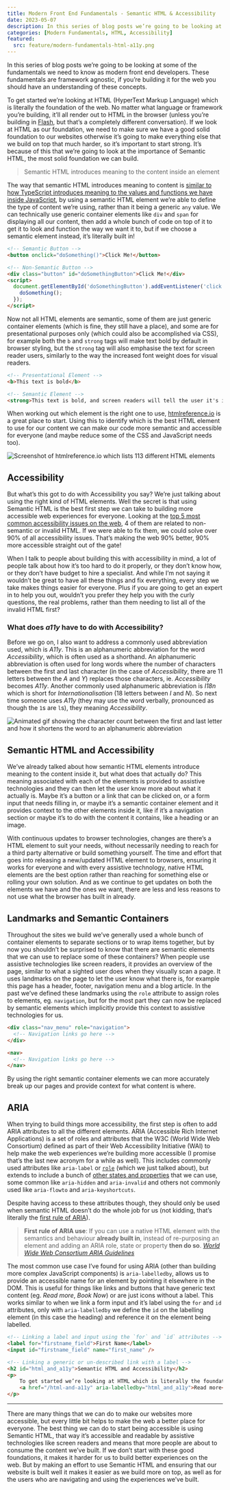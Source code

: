 ```yaml
---
title: Modern Front End Fundamentals - Semantic HTML & Accessibility
date: 2023-05-07
description: In this series of blog posts we’re going to be looking at some of the fundamentals we need to know as modern front end developers. These fundamentals are framework agnostic, if you’re building it for the web you should have an understanding of these concepts. To get started we’re looking at HTML which is literally the foundation of the web.
categories: [Modern Fundamentals, HTML, Accessibility]
featured:
  src: feature/modern-fundamentals-html-a11y.png
---
```


In this series of blog posts we’re going to be looking at some of the fundamentals we need to know as modern front end developers. These fundamentals are framework agnostic, if you’re building it for the web you should have an understanding of these concepts.

To get started we’re looking at HTML (HyperText Markup Language) which is literally the foundation of the web. No matter what language or framework you’re building, it’ll all render out to HTML in the browser (unless you’re building in [Flash](https://developer.mozilla.org/en-US/docs/Glossary/Adobe_Flash), but that’s a completely different conversation). If we look at HTML as our foundation, we need to make sure we have a good solid foundation to our websites otherwise it’s going to make everything else that we build on top that much harder, so it’s important to start strong. It’s because of this that we’re going to look at the importance of Semantic HTML, the most solid foundation we can build.

> Semantic HTML introduces meaning to the content inside an element

The way that semantic HTML introduces meaning to content is [similar to how TypeScript introduces meaning to the values and functions we have inside JavaScript](https://medium.com/@mandy.michael/understanding-why-semantic-html-is-important-as-told-by-typescript-bd71ad41e6c4), by using a semantic HTML element we’re able to define the type of content we’re using, rather than it being a generic `any` value. We can technically use generic container elements like `div` and `span` for displaying all our content, then add a whole bunch of code on top of it to get it to look and function the way we want it to, but if we choose a semantic element instead, it’s literally built in!

```html
<!-- Semantic Button -->
<button onclick="doSomething()">Click Me!</button>

<!-- Non-Semantic Button -->
<div class="button" id="doSomethingButton">Click Me!</div>
<script>
  document.getElementById('doSomethingButton').addEventListener('click', () => {
    doSomething();
  });
</script>
```

Now not all HTML elements are semantic, some of them are just generic container elements (which is fine, they still have a place), and some are for presentational purposes only (which could also be accomplished via CSS), for example both the `b` and `strong` tags will make text bold by default in browser styling, but the `strong` tag will also emphasise the text for screen reader users, similarly to the way the increased font weight does for visual readers.

```html
<!-- Presentational Element -->
<b>This text is bold</b>

<!-- Semantic Element -->
<strong>This text is bold, and screen readers will tell the user it's important</strong>

```

When working out which element is the right one to use, [htmlreference.io](http://htmlreference.io/) is a great place to start. Using this to identify which is the best HTML element to use for our content we can make our code more semantic and accessible for everyone (and maybe reduce some of the CSS and JavaScript needs too).

![Screenshot of htmlreference.io which lists 113 different HTML elements](/img/dev/modern-fundamentals/htmlreference.png "htmlreference.io is a great list of the different HTML elements and their uses, including visual examples and links to further documentation")



## Accessibility

But what’s this got to do with Accessibility you say? We’re just talking about using the right kind of HTML elements. Well the secret is that using Semantic HTML is the best first step we can take to building more accessible web experiences for everyone. Looking at the [top 5 most common accessibility issues on the web](https://blog.pope.tech/2020/12/01/how-to-fix-the-5-most-common-accessibility-errors/), 4 of them are related to non-semantic or invalid HTML. If we were able to fix them, we could solve over 90% of all accessibility issues. That’s making the web 90% better, 90% more accessible straight out of the gate!

When I talk to people about building this with accessibility in mind, a lot of people talk about how it’s too hard to do it properly, or they don’t know how, or they don’t have budget to hire a specialist. And while I’m not saying it wouldn’t be great to have all these things and fix everything, every step we take makes things easier for everyone. Plus if you are going to get an expert in to help you out, wouldn’t you prefer they help you with the curly questions, the real problems, rather than them needing to list all of the invalid HTML first?

### What does *a11y* have to do with Accessibility?

Before we go on, I also want to address a commonly used abbreviation used, which is *A11y*. This is an alphanumeric abbreviation for the word *Accessibility*, which is often used as a shorthand. An alphanumeric abbreviation is often used for long words where the number of characters between the first and last character (in the case of *Accessibility*, there are 11 letters between the *A* and *Y*) replaces those characters, ie. *Accessibility* becomes *A11y*. Another commonly used alphanumeric abbreviation is *I18n* which is short for *Internationalisation* (18 letters between *I* and *N*). So next time someone uses *A11y* (they may use the word verbally, pronounced as though the `1`s are `l`s), they meaning *Accessibility*.

![Animated gif showing the character count between the first and last letter and how it shortens the word to an alphanumeric abbreviation](/img/dev/modern-fundamentals/alphanumeric_abbreviations.gif "Accessibility/A11y and Internationalisation/I18n are two commonly used alphanumeric abbreviations")

## Semantic HTML and Accessibility

We’ve already talked about how semantic HTML elements introduce meaning to the content inside it, but what does that actually do? This meaning associated with each of the elements is provided to assistive technologies and they can then let the user know more about what it actually is. Maybe it’s a button or a link that can be clicked on, or a form input that needs filling in, or maybe it’s a semantic container element and it provides context to the other elements inside it, like if it’s a navigation section or maybe it’s to do with the content it contains, like a heading or an image. 

With continuous updates to browser technologies, changes are there’s a HTML element to suit your needs, without necessarily needing to reach for a third party alternative or build something yourself.  The time and effort that goes into releasing a new/updated HTML element to browsers, ensuring it works for everyone and with every assistive technology, native HTML elements are the best option rather than reaching for something else or rolling your own solution. And as we continue to get updates on both the elements we have and the ones we want, there are less and less reasons to not use what the browser has built in already.

## Landmarks and Semantic Containers

Throughout the sites we build we’ve generally used a whole bunch of container elements to separate sections or to wrap items together, but by now you shouldn’t be surprised to know that there are semantic elements that we can use to replace some of these containers? When people use assistive technologies like screen readers, it provides an overview of the page, similar to what a sighted user does when they visually scan a page. It uses landmarks on the page to let the user know what there is, for example this page has a header, footer, navigation menu and a blog article. In the past we’ve defined these landmarks using the `role` attribute to assign roles to elements, eg. `navigation`, but for the most part they can now be replaced by semantic elements which implicitly provide this context to assistive technologies for us.

```html
<div class="nav_menu" role="navigation">
  <!-- Navigation links go here -->
</div>

<nav>
  <!-- Navigation links go here -->
</nav>
```

By using the right semantic container elements we can more accurately break up our pages and provide context for what content is where.

## ARIA

When trying to build things more accessibility, the first step is often to add ARIA attributes to all the different elements. ARIA (Accessible Rich Internet Applications) is a set of roles and attributes that the W3C (World Wide Web Consortium) defined as part of their Web Accessibility Initiative (WAI) to help make the web experiences we’re building more accessible (I promise that’s the last new acronym for a while as well). This includes commonly used attributes like `aria-label` or [`role`](https://developer.mozilla.org/en-US/docs/Web/Accessibility/ARIA/Roles) (which we just talked about), but extends to include a bunch of [other states and properties](https://developer.mozilla.org/en-US/docs/Web/Accessibility/ARIA/Attributes) that we can use, some common like `aria-hidden` and `aria-invalid` and others not commonly used like `aria-flowto` and `aria-keyshortcuts`. 

Despite having access to these attributes though, they should only be used when semantic HTML doesn’t do the whole job for us (not kidding, that’s literally the [first rule of ARIA](https://www.w3.org/TR/using-aria/#rule1)).

> **First rule of ARIA use**: If you can use a native HTML element with the semantics and behaviour **already built in**, instead of re-purposing an element and adding an ARIA role, state or property **then do so**.
<cite>[World Wide Web Consortium ARIA Guidelines](https://www.w3.org/TR/using-aria/#rule1)</cite>

The most common use case I’ve found for using ARIA (other than building more complex JavaScript components) is `aria-labelledby`, allows us to provide an accessible name for an element by pointing it elsewhere in the DOM. This is useful for things like links and buttons that have generic text content (eg. *Read more*, *Book Now*) or are just icons without a label. This works similar to when we link a form input and it’s label using the `for` and `id` attributes, only with `aria-labelledby` we define the `id` on the labelling element (in this case the heading) and reference it on the element being labelled.

```html
<!-- Linking a label and input using the `for` and `id` attributes -->
<label for="firstname_field">First Name</label>
<input id="firstname_field" name="first_name" />

<!-- Linking a generic or un-described link with a label -->
<h2 id="html_and_a11y">Semantic HTML and Accessibility</h2>
<p>
	To get started we’re looking at HTML which is literally the foundation of the web...
	<a href="/html-and-a11y" aria-labelledby="html_and_a11y">Read more</a>
</p>
```

---

There are many things that we can do to make our websites more accessible, but every little bit helps to make the web a better place for everyone. The best thing we can do to start being accessible is using Semantic HTML, that way it’s accessible and readable by assistive technologies like screen readers and means that more people are about to consume the content we’ve built. If we don’t start with these good foundations, it makes it harder for us to build better experiences on the web. But by making an effort to use Semantic HTML and ensuring that our website is built well it makes it easier as we build more on top, as well as for the users who are navigating and using the experiences we’ve built.